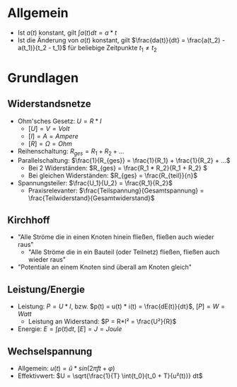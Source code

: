 
# Allgemein
- Ist $a(t)$ konstant, gilt $\int{a(t)}dt = a*t$
- Ist die Änderung von $a(t)$ konstant, gilt $\frac{da(t)}{dt} = \frac{a(t_2) - a(t_1)}{t_2 - t_1}$ für beliebige Zeitpunkte $t_1 \neq t_2$

# Grundlagen
## Widerstandsnetze
- Ohm'sches Gesetz: $U=R*I$
  - $[U] = V = Volt$
  - $[I] = A = Ampere$
  - $[R] = \Omega = Ohm$
- Reihenschaltung: $R_{ges} = R_1 + R_2 + ...$
- Parallelschaltung: $\frac{1}{R_{ges}} = \frac{1}{R_1} + \frac{1}{R_2} + ...$
  - Bei 2 Widerständen: $R_{ges} = \frac{R_1 * R_2}{R_1 + R_2} $
  - Bei gleichen Widerständen: $R_{ges} = \frac{R_{teil}}{n}$
- Spannungsteiler: $\frac{U_1}{U_2} = \frac{R_1}{R_2}$
  - Praxisrelevanter: $\frac{Teilspannung}{Gesamtspannung} = \frac{Teilwiderstand}{Gesamtwiderstand}$

## Kirchhoff
- "Alle Ströme die in einen Knoten hinein fließen, fließen auch wieder raus"
  - "Alle Ströme die in ein Bauteil (oder Teilnetz) fließen, fließen auch wieder raus"
- "Potentiale an einem Knoten sind überall am Knoten gleich"

## Leistung/Energie
- Leistung: $P = U*I$, bzw. $p(t) = u(t) * i(t) = \frac{dE(t)}{dt}$, $[P] = W = Watt$
  - Leistung an Widerstand: $P = R*I² = \frac{U²}{R}$
- Energie: $E = \int{p(t)}dt$, $[E] = J = Joule$

## Wechselspannung
- Allgemein: $u(t) = û*sin(2 \pi f t + \varphi)$
- Effektivwert: $U = \sqrt{\frac{1}{T} \int{t_0}{t_0 + T}{u²(t)}} dt$

